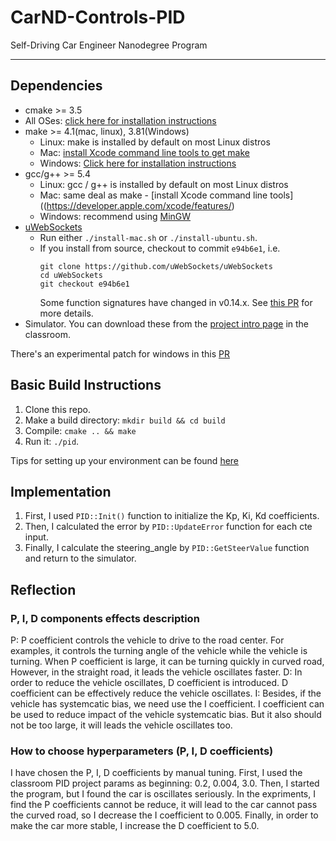
# CarND-Controls-PID
Self-Driving Car Engineer Nanodegree Program

---

## Dependencies

* cmake >= 3.5
 * All OSes: [click here for installation instructions](https://cmake.org/install/)
* make >= 4.1(mac, linux), 3.81(Windows)
  * Linux: make is installed by default on most Linux distros
  * Mac: [install Xcode command line tools to get make](https://developer.apple.com/xcode/features/)
  * Windows: [Click here for installation instructions](http://gnuwin32.sourceforge.net/packages/make.htm)
* gcc/g++ >= 5.4
  * Linux: gcc / g++ is installed by default on most Linux distros
  * Mac: same deal as make - [install Xcode command line tools]((https://developer.apple.com/xcode/features/)
  * Windows: recommend using [MinGW](http://www.mingw.org/)
* [uWebSockets](https://github.com/uWebSockets/uWebSockets)
  * Run either `./install-mac.sh` or `./install-ubuntu.sh`.
  * If you install from source, checkout to commit `e94b6e1`, i.e.
    ```
    git clone https://github.com/uWebSockets/uWebSockets 
    cd uWebSockets
    git checkout e94b6e1
    ```
    Some function signatures have changed in v0.14.x. See [this PR](https://github.com/udacity/CarND-MPC-Project/pull/3) for more details.
* Simulator. You can download these from the [project intro page](https://github.com/udacity/self-driving-car-sim/releases) in the classroom.

There's an experimental patch for windows in this [PR](https://github.com/udacity/CarND-PID-Control-Project/pull/3)

## Basic Build Instructions

1. Clone this repo.
2. Make a build directory: `mkdir build && cd build`
3. Compile: `cmake .. && make`
4. Run it: `./pid`. 

Tips for setting up your environment can be found [here](https://classroom.udacity.com/nanodegrees/nd013/parts/40f38239-66b6-46ec-ae68-03afd8a601c8/modules/0949fca6-b379-42af-a919-ee50aa304e6a/lessons/f758c44c-5e40-4e01-93b5-1a82aa4e044f/concepts/23d376c7-0195-4276-bdf0-e02f1f3c665d)

## Implementation

1. First, I used `PID::Init()` function to initialize the Kp, Ki, Kd coefficients.
2. Then, I calculated the error by `PID::UpdateError` function for each cte input.
3. Finally, I calculate the steering_angle by `PID::GetSteerValue` function and return to the simulator.

## Reflection

### P, I, D components effects description

P: P coefficient controls the vehicle to drive to the road center. For examples, it controls the turning angle of the vehicle while the vehicle is turning. When P coefficient is large, it can be turning quickly in curved road, However, in the straight road, it leads the vehicle oscillates faster.
D: In order to reduce the vehicle oscillates, D coefficient is introduced. D coefficient can be effectively reduce the vehicle oscillates.
I: Besides, if the vehicle has systemcatic bias, we need use the I coefficient. I coefficient can be used to reduce impact of the vehicle systemcatic bias. But it also should not be too large, it will leads the vehicle oscillates too.


### How to choose hyperparameters (P, I, D coefficients)

I have chosen the P, I, D coefficients by manual tuning.
First, I used the classroom PID project params as beginning: 0.2, 0.004, 3.0.
Then, I started the program, but I found the car is oscillates seriously.
In the expriments, I find the P coefficients cannot be reduce, it will lead to the car cannot pass the curved road, so I decrease the I coefficient to 0.005.
Finally, in order to make the car more stable, I increase the D coefficient to 5.0.
